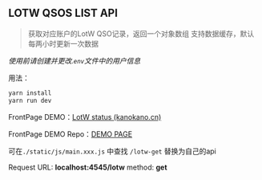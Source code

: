 ## LOTW QSOS LIST API

> 获取对应账户的LotW QSO记录，返回一个对象数组
> 支持数据缓存，默认每两小时更新一次数据

*使用前请创建并更改.`env`文件中的用户信息*

用法：

```bash
yarn install
yarn run dev
```

FrontPage DEMO：[LotW status (kanokano.cn)](https://api.kanokano.cn/lotw-status/)

FrontPage DEMO Repo：[DEMO PAGE](https://github.com/kanoqwq/lotw-list-frontpage-demo)

可在`./static/js/main.xxx.js` 中查找 `/lotw-get` 替换为自己的api

Request URL: **localhost:4545/lotw**
method: **get**
